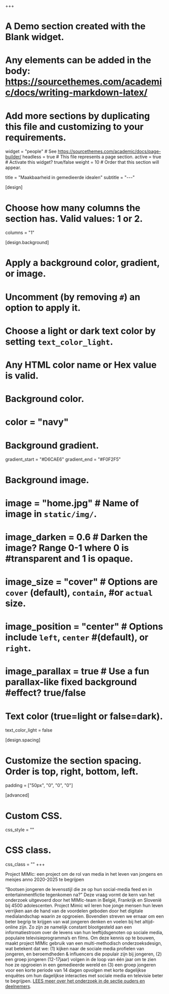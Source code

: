 +++
# A Demo section created with the Blank widget.
# Any elements can be added in the body: https://sourcethemes.com/academic/docs/writing-markdown-latex/
# Add more sections by duplicating this file and customizing to your requirements.

widget = "people"  # See https://sourcethemes.com/academic/docs/page-builder/
headless = true  # This file represents a page section.
active = true  # Activate this widget? true/false
weight = 10  # Order that this section will appear.

title = "Maakbaarheid in gemedieerde idealen"
subtitle = "---"

[design]
  # Choose how many columns the section has. Valid values: 1 or 2.
  columns = "1"

[design.background]
  # Apply a background color, gradient, or image.
  #   Uncomment (by removing `#`) an option to apply it.
  #   Choose a light or dark text color by setting `text_color_light`.
  #   Any HTML color name or Hex value is valid.

  # Background color.
  # color = "navy"
  
  # Background gradient.
  gradient_start = "#D6CAE6"
  gradient_end = "#F0F2F5"
  
  # Background image.
# image = "home.jpg"  # Name of image in `static/img/`.
# image_darken = 0.6  # Darken the image? Range 0-1 where 0 is #transparent and 1 is opaque.
# image_size = "cover"  #  Options are `cover` (default), `contain`, #or `actual` size.
# image_position = "center"  # Options include `left`, `center` #(default), or `right`.
# image_parallax = true  # Use a fun parallax-like fixed background #effect? true/false

  # Text color (true=light or false=dark).
  text_color_light = false

[design.spacing]
  # Customize the section spacing. Order is top, right, bottom, left.
  padding = ["50px", "0", "0", "0"]

[advanced]
 # Custom CSS. 
 css_style = ""
 
 # CSS class.
 css_class = ""
+++

Project MIMIc: een project om de rol van media in het leven van jongens en meisjes anno 2020-2025 te begrijpen

“Bootsen jongeren de levensstijl die ze op hun social-media feed en in entertainmentfictie tegenkomen na?” Deze vraag vormt de kern van het onderzoek uitgevoerd door het MIMIc-team in België, Frankrijk en Slovenië bij 4500 adolescenten. Project Mimic wil leren hoe jonge mensen hun leven verrijken aan de hand van de voordelen geboden door het digitale medialandschap waarin ze opgroeien. Bovendien streven we ernaar om een beter begrip te krijgen van wat jongeren denken en voelen bij het altijd-online zijn. Zo zijn ze namelijk constant blootgesteld aan een informatiestroom over de levens van hun leeftijdsgenoten op sociale media, populaire televisieprogramma’s en films. Om deze kennis op te bouwen, maakt project MIMIc gebruik van een multi-methodisch onderzoeksdesign, wat betekent dat we: (1) kijken naar de sociale media profielen van jongeren, en beroemdheden & influencers die populair zijn bij jongeren, (2) een groep jongeren (12-17jaar) volgen in de loop van één jaar om te zien hoe ze opgroeien in een gemedieerde wereld en (3) een groep jongeren voor een korte periode van 14 dagen opvolgen met korte dagelijkse enquêtes om hun dagelijkse interacties met sociale media en televisie beter te begrijpen. [LEES meer over het onderzoek in de sectie ouders en deelnemers](http://www.projectmimic.eu/nl/parents/).
